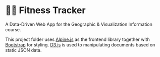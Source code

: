 # 🏋️‍♂️ Fitness Tracker

A Data-Driven Web App for the Geographic & Visualization Information course.

This project folder uses [Alpine.js](https://alpinejs.dev/) as the frontend library together with [Bootstrap](https://getbootstrap.com/) for styling. [D3.js](https://d3js.org/) is used to manipulating documents based on static JSON data.
